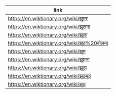 |link|
|----|
|https://en.wiktionary.org/wiki/झूमर|
|https://en.wiktionary.org/wiki/झूलना|
|https://en.wiktionary.org/wiki/झूला|
|https://en.wiktionary.org/wiki/झूठ%20बोलना|
|https://en.wiktionary.org/wiki/झूम|
|https://en.wiktionary.org/wiki/झूमना|
|https://en.wiktionary.org/wiki/झूठा|
|https://en.wiktionary.org/wiki/झूठमूठ|
|https://en.wiktionary.org/wiki/झूठ|
